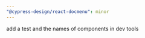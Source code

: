 ```yaml
---
"@cypress-design/react-docmenu": minor
---
```


add a test and the names of components in dev tools  

